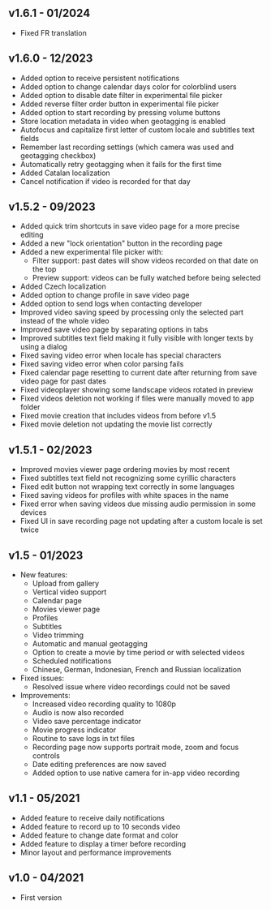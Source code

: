 ## v1.6.1 - 01/2024
- Fixed FR translation

## v1.6.0 - 12/2023
- Added option to receive persistent notifications
- Added option to change calendar days color for colorblind users
- Added option to disable date filter in experimental file picker
- Added reverse filter order button in experimental file picker
- Added option to start recording by pressing volume buttons
- Store location metadata in video when geotagging is enabled
- Autofocus and capitalize first letter of custom locale and subtitles text fields
- Remember last recording settings (which camera was used and geotagging checkbox)
- Automatically retry geotagging when it fails for the first time
- Added Catalan localization
- Cancel notification if video is recorded for that day

## v1.5.2 - 09/2023
- Added quick trim shortcuts in save video page for a more precise editing
- Added a new "lock orientation" button in the recording page
- Added a new experimental file picker with:
    - Filter support: past dates will show videos recorded on that date on the top
    - Preview support: videos can be fully watched before being selected
- Added Czech localization
- Added option to change profile in save video page
- Added option to send logs when contacting developer
- Improved video saving speed by processing only the selected part instead of the whole video
- Improved save video page by separating options in tabs
- Improved subtitles text field making it fully visible with longer texts by using a dialog
- Fixed saving video error when locale has special characters
- Fixed saving video error when color parsing fails
- Fixed calendar page resetting to current date after returning from save video page for past dates
- Fixed videoplayer showing some landscape videos rotated in preview
- Fixed videos deletion not working if files were manually moved to app folder
- Fixed movie creation that includes videos from before v1.5
- Fixed movie deletion not updating the movie list correctly

## v1.5.1 - 02/2023
- Improved movies viewer page ordering movies by most recent
- Fixed subtitles text field not recognizing some cyrillic characters
- Fixed edit button not wrapping text correctly in some languages
- Fixed saving videos for profiles with white spaces in the name
- Fixed error when saving videos due missing audio permission in some devices
- Fixed UI in save recording page not updating after a custom locale is set twice

## v1.5 - 01/2023
- New features:
    - Upload from gallery
    - Vertical video support
    - Calendar page
    - Movies viewer page
    - Profiles
    - Subtitles
    - Video trimming
    - Automatic and manual geotagging
    - Option to create a movie by time period or with selected videos
    - Scheduled notifications
    - Chinese, German, Indonesian, French and Russian localization
- Fixed issues:
    - Resolved issue where video recordings could not be saved
- Improvements:
    - Increased video recording quality to 1080p
    - Audio is now also recorded
    - Video save percentage indicator
    - Movie progress indicator
    - Routine to save logs in txt files
    - Recording page now supports portrait mode, zoom and focus controls
    - Date editing preferences are now saved
    - Added option to use native camera for in-app video recording

## v1.1 - 05/2021
- Added feature to receive daily notifications
- Added feature to record up to 10 seconds video
- Added feature to change date format and color
- Added feature to display a timer before recording
- Minor layout and performance improvements

## v1.0 - 04/2021
- First version
